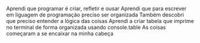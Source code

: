 Aprendi que programar é criar, refletir e ousar
Aprendi que para escrever em liguagem de programação preciso ser organizada
Também descobri que preciso entender a lógica das coisas
Aprendi a criar tabela que imprime no terminal de forma organizada usando console.table 
As coisas começaram a se encaixar na minha cabeça